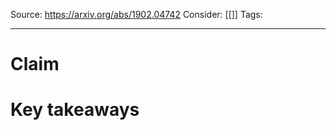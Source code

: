 Source: https://arxiv.org/abs/1902.04742
Consider: [[]]
Tags: 
______________

# Claim


# Key takeaways
